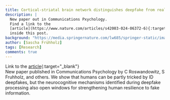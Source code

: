 ```yaml
---
title: Cortical-striatal brain network distinguishes deepfake from real speaker identity
description: |
  New paper out in Communications Pxychology.
  Find a link to the
  [article](https://www.nature.com/articles/s42003-024-06372-6){:target="_blank"}
  inside this post.
background: "https://media.springernature.com/lw685/springer-static/image/art%3A10.1038%2Fs42003-024-06372-6/MediaObjects/42003_2024_6372_Fig2_HTML.png?as=webp"
author: [Sascha Frühholz]
tags: [Research]
comments: true
---
```


Link to the
[article](https://www.nature.com/articles/s42003-024-06372-6){:target="_blank"}
<br />
New paper published in Communications Psychology
by C Roswandowitz, S Fruhholz, and others.
We show that humans can be partly tricked by ID deepfakes, but the neurocognitive mechanisms identified during deepfake processing also open windows for strengthening human resilience to fake information.
